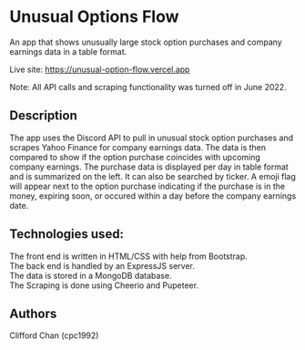 # Unusual Options Flow

An app that shows unusually large stock option purchases and company earnings data in a table format.

Live site: https://unusual-option-flow.vercel.app

Note: All API calls and scraping functionality was turned off in June 2022.

## Description

The app uses the Discord API to pull in unusual stock option purchases and scrapes Yahoo Finance for company earnings data. 
The data is then compared to show if the option purchase coincides with upcoming company earnings. The purchase data is displayed per day in table format and is summarized on the left. It can also be searched by ticker.
A emoji flag will appear next to the option purchase indicating if the purchase is in the money, expiring soon, or occured within a day before the company earnings date.

## Technologies used:

The front end is written in HTML/CSS with help from Bootstrap.    
The back end is handled by an ExpressJS server.  
The data is stored in a MongoDB database.  
The Scraping is done using Cheerio and Pupeteer.  

## Authors

Clifford Chan (cpc1992)
